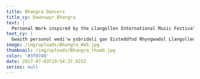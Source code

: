 ```yaml
---
title: Bhangra Dancers
title_cy: Dawnswyr Bhangra
text: |
  Personal Work inspired by the Llangollen International Music Festival
text_cy: |
  Gwaith personol wedi'w ysbridoli gan Eisteddfod Rhyngwadol Llangollen
image: /img/uploads/Bhangra_Web.jpg
thumbnail: /img/uploads/Bhangra_thumb.jpg
color: '#3f0749'
date: 2017-07-03T19:54:37.025Z
series: null
---
```



